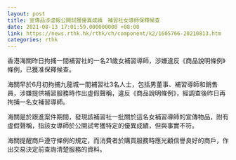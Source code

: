 ```yaml
---
layout: post
title: 宣傳品涉虛報公開試獲優異成績　補習社女導師保釋候查
date: 2021-08-13 17:01:59.000000000 +08:00
link: https://news.rthk.hk/rthk/ch/component/k2/1605766-20210813.htm
categories: rthk
---
```


香港海關昨日拘捕一間補習社的一名21歲女補習導師，涉嫌違反《商品說明條例》條例，已獲准保釋候查。

海關早於6月初拘捕九龍城一間補習社3名人士，包括男董事、補習導師和銷售員，涉嫌提供補習服務時作出虛假聲稱，違反《商品說明條例》，經調查後昨日再拘捕一名女補習導師。

海關是於跟進案件期間，發現該補習社一批關於這名女補習導師的宣傳物品，附有虛假聲稱，指該女導師於公開試考獲特定的優異成績，但與事實不符。

海關提醒商戶遵守條例的規定，而消費者於購買服務時應光顧信譽良好的商戶，作出交易決定前查詢清楚服務的資料。
